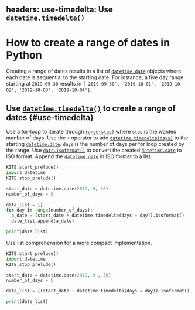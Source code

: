headers:
  use-timedelta: Use `datetime.timedelta()`
---
# How to create a range of dates in Python
Creating a range of dates results in a list of [`datetime.date`](kite-sym:datetime.datetime) objects where each date is sequential to the starting date. For instance, a five day range starting at `2019-09-30` results in `['2019-09-30', '2019-10-01', '2019-10-02', '2019-10-03', '2019-10-04']`.

## Use [`datetime.timedelta()`](kite-sym:datetime.timedelta) to create a range of dates {#use-timedelta}
Use a for-loop to iterate through [`range(stop)`](kite-sym:builtins.range) where `stop` is the wanted number of days. Use the `+` operator to add [`datetime.timedelta(days)`](kite-sym:datetime.timedelta) to the starting [`datetime.date`](kite-sym:datetime.date). `days` is the number of days per for loop created by the range. Use [`date.isoformat()`](kite-sym:datetime.date.isoformat) to convert the created [`datetime.date`](kite-sym:datetime.date) to ISO format. Append the [`datetime.date`](kite-sym:datetime.date) in ISO format to a list.

```python
KITE.start_prelude()
import datetime
KITE.stop_prelude()

start_date = datetime.date(2019, 9, 30)
number_of_days = 5

date_list = []
for day in range(number_of_days):
  a_date = (start_date + datetime.timedelta(days = day)).isoformat()
  date_list.append(a_date)

print(date_list)

```
Use list comprehension for a more compact implementation.
```python
KITE.start_prelude()
import datetime
KITE.stop_prelude()

start_date = datetime.date(2019, 9 , 30)
number_of_days = 5

date_list = [(start_date + datetime.timedelta(days = day)).isoformat() for day in range(number_of_days)]

print(date_list)
```
